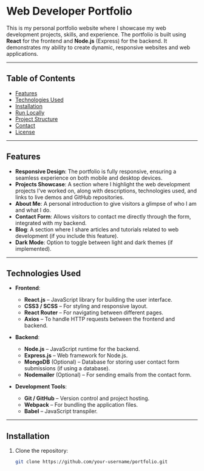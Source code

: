 # **Web Developer Portfolio**

This is my personal portfolio website where I showcase my web development projects, skills, and experience. The portfolio is built using **React** for the frontend and **Node.js** (Express) for the backend. It demonstrates my ability to create dynamic, responsive websites and web applications.

---

## **Table of Contents**

- [Features](#features)
- [Technologies Used](#technologies-used)
- [Installation](#installation)
- [Run Locally](#run-locally)
- [Project Structure](#project-structure)
- [Contact](#contact)
- [License](#license)

---

## **Features**

- **Responsive Design**: The portfolio is fully responsive, ensuring a seamless experience on both mobile and desktop devices.
- **Projects Showcase**: A section where I highlight the web development projects I’ve worked on, along with descriptions, technologies used, and links to live demos and GitHub repositories.
- **About Me**: A personal introduction to give visitors a glimpse of who I am and what I do.
- **Contact Form**: Allows visitors to contact me directly through the form, integrated with my backend.
- **Blog**: A section where I share articles and tutorials related to web development (if you include this feature).
- **Dark Mode**: Option to toggle between light and dark themes (if implemented).

---

## **Technologies Used**

- **Frontend**: 
  - **React.js** – JavaScript library for building the user interface.
  - **CSS3 / SCSS** – For styling and responsive layout.
  - **React Router** – For navigating between different pages.
  - **Axios** – To handle HTTP requests between the frontend and backend.

- **Backend**:
  - **Node.js** – JavaScript runtime for the backend.
  - **Express.js** – Web framework for Node.js.
  - **MongoDB** (Optional) – Database for storing user contact form submissions (if using a database).
  - **Nodemailer** (Optional) – For sending emails from the contact form.

- **Development Tools**:
  - **Git / GitHub** – Version control and project hosting.
  - **Webpack** – For bundling the application files.
  - **Babel** – JavaScript transpiler.

---

## **Installation**

1. Clone the repository:

   ```bash
   git clone https://github.com/your-username/portfolio.git

